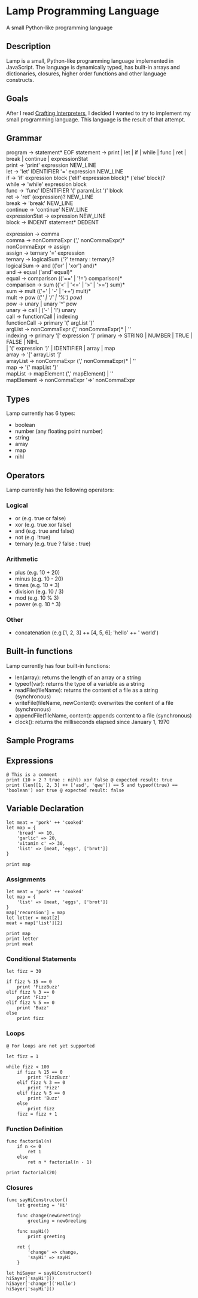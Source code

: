 # Lamp Programming Language
A small Python-like programming language

## Description

Lamp is a small, Python-like programming language implemented in JavaScript.
The language is dynamically typed, has built-in arrays and dictionaries, closures,
higher order functions and other language constructs.

## Goals

After I read [Crafting Interpreters](http://www.craftinginterpreters.com/), I decided I wanted to try to implement my small programming language. This language is the result of that attempt.

## Grammar

program -> statement* EOF
statement -> print | let | if | while | func |
             ret | break | continue | expressionStat  
print -> 'print' expression NEW_LINE  
let -> 'let' IDENTIFIER '=' expression NEW_LINE  
if -> 'if' expression block ('elif' expression block)* ('else' block)?  
while -> 'while' expression block  
func -> 'func' IDENTIFIER '(' paramList ')' block  
ret -> 'ret' (expression)? NEW_LINE  
break -> 'break' NEW_LINE  
continue -> 'continue' NEW_LINE  
expressionStat -> expression NEW_LINE  
block -> INDENT statement* DEDENT  

expression -> comma  
comma -> nonCommaExpr (',' nonCommaExpr)*  
nonCommaExpr -> assign  
assign -> ternary '=' expression  
ternary -> logicalSum ('?' ternary : ternary)?  
logicalSum -> and (('or' | 'xor') and)*  
and -> equal ('and' equal)*  
equal -> comparison (('==' | '!=') comparison)*  
comparison -> sum (('<' | '<=' | '>' | '>=') sum)*  
sum -> mult (('+' | '-' | '++') mult)*  
mult -> pow (('*' | '/' | '%') pow)*  
pow -> unary | unary '^' pow  
unary -> call | ('-' | '!') unary  
call -> functionCall | indexing  
functionCall -> primary '(' argList ')'  
argList -> nonCommaExpr (',' nonCommaExpr)* | ''  
indexing -> primary '[' expression ']'
primary -> STRING | NUMBER | TRUE | FALSE | NIHL   
| '(' expression ')' | IDENTIFIER | array | map  
array -> '[' arrayList ']'  
arrayList -> nonCommaExpr (',' nonCommaExpr)* | ''  
map -> '{' mapList '}'  
mapList -> mapElement (',' mapElement) | ''  
mapElement -> nonCommaExpr '=>' nonCommaExpr  

## Types

Lamp currently has 6 types:

* boolean
* number (any floating point number)
* string
* array
* map
* nihl

## Operators

Lamp currently has the following operators:

### Logical

* or (e.g. true or false)
* xor (e.g. true xor false)
* and (e.g. true and false)
* not (e.g. !true)
* ternary (e.g. true ? false : true)

### Arithmetic

* plus (e.g. 10 + 20)
* minus (e.g. 10 - 20)
* times (e.g. 10 * 3)
* division (e.g. 10 / 3)
* mod (e.g. 10 % 3)
* power (e.g. 10 ^ 3)

### Other

* concatenation (e.g [1, 2, 3] ++ [4, 5, 6]; 'hello' ++ ' world')

## Built-in functions

Lamp currently has four built-in functions:
* len(array): returns the length of an array or a string
* typeof(var): returns the type of a variable as a string
* readFile(fileName): returns the content of a file as a string (synchronous)
* writeFile(fileName, newContent): overwrites the content of a file (synchronous)
* appendFile(fileName, content): appends content to a file (synchronous)
* clock(): returns the milliseconds elapsed since January 1, 1970

## Sample Programs

## Expressions

```
@ This is a comment
print (10 > 2 ? true : nihl) xor false @ expected result: true
print (len([1, 2, 3] ++ ['asd', 'qwe']) == 5 and typeof(true) == 'boolean') xor true @ expected result: false
```

## Variable Declaration

```
let meat = 'pork' ++ 'cooked'
let map = {
    'bread' => 10,
    'garlic' => 20,
    'vitamin c' => 30,
    'list' => [meat, 'eggs', ['brot']]
}

print map
```

### Assignments

```
let meat = 'pork' ++ 'cooked'
let map = {
    'list' => [meat, 'eggs', ['brot']]
}
map['recursion'] = map
let letter = meat[2]
meat = map['list'][2]

print map
print letter
print meat
```

### Conditional Statements

```
let fizz = 30

if fizz % 15 == 0
    print 'FizzBuzz'
elif fizz % 3 == 0
    print 'Fizz'
elif fizz % 5 == 0
    print 'Buzz'
else
    print fizz
```

### Loops

```
@ For loops are not yet supported

let fizz = 1

while fizz < 100
    if fizz % 15 == 0
        print 'FizzBuzz'
    elif fizz % 3 == 0
        print 'Fizz'
    elif fizz % 5 == 0
        print 'Buzz'
    else
        print fizz
    fizz = fizz + 1
```

### Function Definition

```
func factorial(n)
    if n <= 0
        ret 1
    else
        ret n * factorial(n - 1)

print factorial(20)
```

### Closures

```
func sayHiConstructor()
    let greeting = 'Hi'

    func change(newGreeting)
        greeting = newGreeting

    func sayHi()
        print greeting

    ret {
        'change' => change,
        'sayHi' => sayHi
    }

let hiSayer = sayHiConstructor()
hiSayer['sayHi']()
hiSayer['change']('Hallo')
hiSayer['sayHi']()
```
